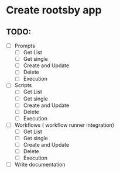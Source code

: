 # Create rootsby app


## TODO:

* [ ] Prompts
    - [ ] Get List
    - [ ] Get single
    - [ ] Create and Update 
    - [ ] Delete
    - [ ] Execution
* [ ] Scripts
    - [ ] Get List
    - [ ] Get single
    - [ ] Create and Update 
    - [ ] Delete
    - [ ] Execution
* [ ] Workflows ( workflow runner integration)
    - [ ] Get List
    - [ ] Get single
    - [ ] Create and Update 
    - [ ] Delete
    - [ ] Execution
* [ ] Write documentation
